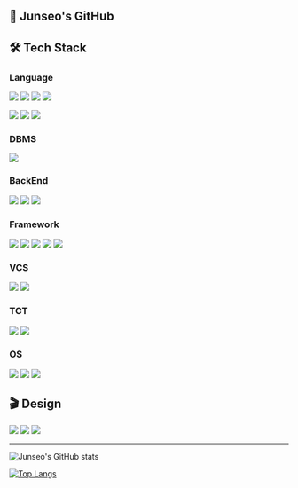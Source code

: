 ## 🫧 Junseo's GitHub

## 🛠️ Tech Stack

### Language
<img src="https://img.shields.io/badge/C-A8B9CC?style=for-the-badge&logo=C&logoColor=white"> <img src="https://img.shields.io/badge/C++-00599C?style=for-the-badge&logo=C++&logoColor=white"> <img src="https://img.shields.io/badge/Java-007396?style=for-the-badge&logo=Java&logoColor=white"> <img src="https://img.shields.io/badge/Python-3776AB?style=for-the-badge&logo=Python&logoColor=white">

<img src="https://img.shields.io/badge/HTML5-E34F26?style=for-the-badge&logo=HTML5&logoColor=white"> <img src="https://img.shields.io/badge/Css3-1572B6?style=for-the-badge&logo=Css3&logoColor=white"> <img src="https://img.shields.io/badge/JavaScript-F7DF1E?style=for-the-badge&logo=JavaScript&logoColor=white">

### DBMS
<img src="https://img.shields.io/badge/MySQL-4479A1?style=for-the-badge&logo=MySQL&logoColor=white">

### BackEnd
<img src="https://img.shields.io/badge/Linux-FCC624?style=for-the-badge&logo=Linux&logoColor=white"> <img src="https://img.shields.io/badge/AWS EC2-FF9900?style=for-the-badge&logo=Amazonec2&logoColor=white"> <img src="https://img.shields.io/badge/NGINX-009639?style=for-the-badge&logo=NGINX&logoColor=white">

### Framework
<img src="https://img.shields.io/badge/Django-092E20?style=for-the-badge&logo=Django&logoColor=white"> <img src="https://img.shields.io/badge/Flask-000000?style=for-the-badge&logo=Flask&logoColor=white"> <img src="https://img.shields.io/badge/PYQT5-41CD52?style=for-the-badge&logo=QT&logoColor=white"> <img src="https://img.shields.io/badge/Flutter-02569B?style=for-the-badge&logo=Flutter&logoColor=white"> <img src="https://img.shields.io/badge/Bootstrap-7952B3?style=for-the-badge&logo=Bootstrap&logoColor=white">

### VCS
<img src="https://img.shields.io/badge/Git-F05032?style=for-the-badge&logo=Git&logoColor=white"> <img src="https://img.shields.io/badge/GitHub-181717?style=for-the-badge&logo=GitHub&logoColor=white">

### TCT
<img src="https://img.shields.io/badge/Notion-000000?style=for-the-badge&logo=Notion&logoColor=white"> <img src="https://img.shields.io/badge/Slack-4A154B?style=for-the-badge&logo=Slack&logoColor=white">

### OS
<img src="https://img.shields.io/badge/Windows-0078D6?style=for-the-badge&logo=Windows&logoColor=white"> <img src="https://img.shields.io/badge/macOS-000000?style=for-the-badge&logo=macOS&logoColor=white"> <img src="https://img.shields.io/badge/Ubuntu-E95420?style=for-the-badge&logo=Ubuntu&logoColor=white">

## 🎬 Design
<img src="https://img.shields.io/badge/Premiere Pro-9999FF?style=for-the-badge&logo=AdobePremierePro&logoColor=white"> <img src="https://img.shields.io/badge/After Effect-9999FF?style=for-the-badge&logo=AdobeAfterEffects&logoColor=white"> <img src="https://img.shields.io/badge/Photoshop-31A8FF?style=for-the-badge&logo=AdobePhotoShop&logoColor=white">

* * *

![Junseo's GitHub stats](https://github-readme-stats.vercel.app/api?username=JunseoKR&theme=graywhite&show_icons=true)

[![Top Langs](https://github-readme-stats.vercel.app/api/top-langs/?username=JunseoKR&layout=compact)](https://github.com/anuraghazra/github-readme-stats)
